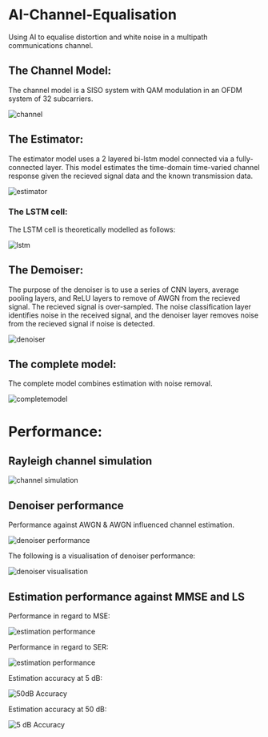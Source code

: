 # AI-Channel-Equalisation
Using AI to equalise distortion and white noise in a multipath communications channel.

## The Channel Model:
The channel model is a SISO system with QAM modulation in an OFDM system of 32 subcarriers. 

![channel](https://github.com/ryan-n-may/AI-Channel-Equalisation/blob/main/Submission/Design%20Diagrams/Channel.png)

## The Estimator: 
The estimator model uses a 2 layered bi-lstm model connected via a fully-connected layer. This model estimates the time-domain time-varied channel response given the recieved signal data and the known transmission data.

![estimator](https://github.com/ryan-n-may/AI-Channel-Equalisation/blob/main/Submission/Design%20Diagrams/ESTIMATOR_MODEL.png)

### The LSTM cell:
The LSTM cell is theoretically modelled as follows:

![lstm](https://github.com/ryan-n-may/AI-Channel-Equalisation/blob/main/Submission/Design%20Diagrams/LSTM_CELL.png)

## The Demoiser:
The purpose of the denoiser is to use a series of CNN layers, average pooling layers, and ReLU layers to remove of AWGN from the recieved signal.  The recieved signal is over-sampled.  The noise classification layer identifies noise in the received signal, and the denoiser layer removes noise from the recieved signal if noise is detected.

![denoiser](https://github.com/ryan-n-may/AI-Channel-Equalisation/blob/main/Submission/Design%20Diagrams/DENOISER_MODEL.png)

## The complete model:
The complete model combines estimation with noise removal. 

![completemodel](https://github.com/ryan-n-may/AI-Channel-Equalisation/blob/main/Submission/Design%20Diagrams/COMPLETE_MODEL.png)

# Performance: 
## Rayleigh channel simulation

![channel simulation](https://github.com/ryan-n-may/AI-Channel-Equalisation/blob/main/Submission/Report%20Figures/RAYLEIGH_SIMULATION.jpg)

## Denoiser performance 
Performance against AWGN & AWGN influenced channel estimation.

![denoiser performance](https://github.com/ryan-n-may/AI-Channel-Equalisation/blob/main/Submission/Report%20Figures/DENOISER_PERFORMANCE.jpg)

The following is a visualisation of denoiser performance: 

![denoiser visualisation](https://github.com/ryan-n-may/AI-Channel-Equalisation/blob/main/Submission/Report%20Figures/DRAW_SYMBOLS.jpg)

## Estimation performance against MMSE and LS

Performance in regard to MSE:

![estimation performance](https://github.com/ryan-n-may/AI-Channel-Equalisation/blob/main/Submission/Report%20Figures/ESTIMATE_MSE_PLOT.jpg)

Performance in regard to SER:

![estimation performance](https://github.com/ryan-n-may/AI-Channel-Equalisation/blob/main/Submission/Report%20Figures/ESTIMATE_SER_PLOT.jpg)

Estimation accuracy at 5 dB:

![50dB Accuracy](https://github.com/ryan-n-may/AI-Channel-Equalisation/blob/main/Submission/Report%20Figures/MSE_50dB.jpg)

Estimation accuracy at 50 dB:

![5 dB Accuracy](https://github.com/ryan-n-may/AI-Channel-Equalisation/blob/main/Submission/Report%20Figures/MSE_5dB.jpg)


